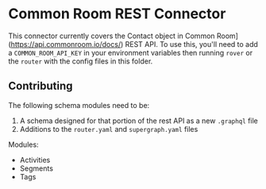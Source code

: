 

# Common Room REST Connector

This connector currently covers the Contact object in Common Room](https://api.commonroom.io/docs/) REST API. To use this, you'll need to add a `COMMON_ROOM_API_KEY` in your environment variables then running `rover` or the `router` with the config files in this folder. 

## Contributing

The following schema modules need to be:

1. A schema designed for that portion of the rest API as a new `.graphql` file
2. Additions to the `router.yaml` and `supergraph.yaml` files

Modules:

- Activities
- Segments
- Tags